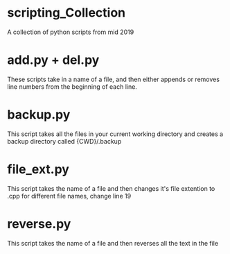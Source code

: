 # scripting_Collection
A collection of python scripts from mid 2019

# add.py + del.py
These scripts take in a name of a file, and then either appends or removes line numbers from the beginning of each line.
# backup.py
This script takes all the files in your current working directory and creates a backup directory called {CWD}/.backup
# file_ext.py
This script takes the name of a file and then changes it's file extention to .cpp for different file names, change line 19
# reverse.py
This script takes the name of a file and then reverses all the text in the file